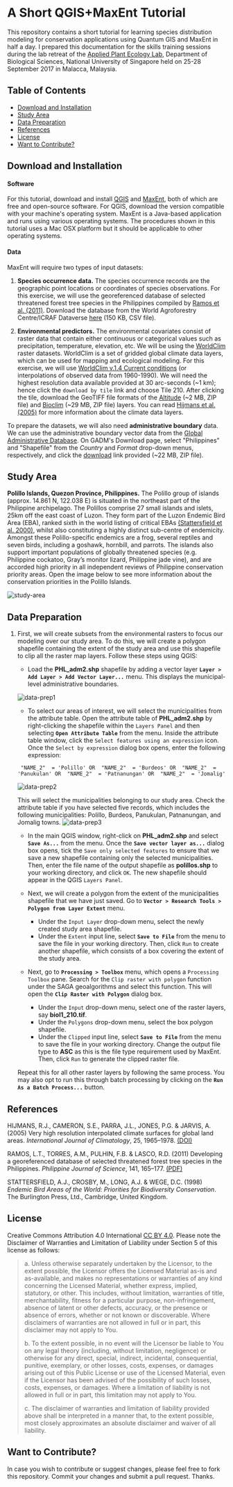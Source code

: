 # A Short QGIS+MaxEnt Tutorial
This repository contains a short tutorial for learning species distribution modeling for conservation applications using Quantum GIS and MaxEnt in half a day. I prepared this documentation for the skills training sessions during the lab retreat of the [Applied Plant Ecology Lab](https://www.appliedplantecology.org), Department of Biological Sciences, National University of Singapore held on 25-28 September 2017 in Malacca, Malaysia.


## Table of Contents
- [Download and Installation](#download)
- [Study Area](#study_area)
- [Data Preparation](#data_preparation)
- [References](#references)
- [License](#license)
- [Want to Contribute?](#contribute)


<a name="download"></a>
## Download and Installation

#### Software
For this tutorial, download and install [QGIS](http://www.qgis.org/en/site/forusers/download.html) and [MaxEnt](https://biodiversityinformatics.amnh.org/open_source/maxent/), both of which are free and open-source software. For QGIS, download the version compatible with your machine's operating system. MaxEnt is a Java-based application and runs using various operating systems. The procedures shown in this tutorial uses a Mac OSX platform but it should be applicable to other operating systems.

#### Data
MaxEnt will require two types of input datasets:

1. **Species occurrence data.** The species occurrence records are the geographic point locations or coordinates of species observations. For this exercise, we will use the georeferenced database of selected threatened forest tree species in the Philippines compiled by [Ramos et al. (2011)](#ramos_etal_2011). Download the database from the World Agroforestry Centre/ICRAF Dataverse [here](https://dataverse.harvard.edu/dataset.xhtml?persistentId=doi:10.7910/DVN/24818) (150 KB, CSV file).

2. **Environmental predictors.** The environmental covariates consist of raster data that contain either continuous or categorical values such as precipitation, temperature, elevation, etc. We will be using the [WorldClim](http://www.worldclim.org) raster datasets. WorldClim is a set of gridded global climate data layers, which can be used for mapping and ecological modeling. For this exercise, we will use [WorldClim v.1.4 Current conditions](http://www.worldclim.org/current) (or interpolations of observed data from 1960-1990). We will need the highest resolution data available provided at 30 arc-seconds (~1 km); hence click the `download by tile` link and choose Tile 210. After clicking the tile, download the GeoTIFF file formats of the [Altitude](http://biogeo.ucdavis.edu/data/climate/worldclim/1_4/tiles/cur/alt_210_tif.zip) (~2 MB, ZIP file) and [Bioclim](http://biogeo.ucdavis.edu/data/climate/worldclim/1_4/tiles/cur/bio_210_tif.zip) (~29 MB, ZIP file) layers. You can read [Hijmans et al. (2005)](#hijmans_etal_2005) for more information about the climate data layers.

To prepare the datasets, we will also need **administrative boundary** data. We can use the administrative boundary vector data from the [Global Administrative Database](http://www.gadm.org/country). On GADM's Download page, select "Philippines" and "Shapefile" from the *Country* and *Format* drop-down menus, respectively, and click the [download](http://biogeo.ucdavis.edu/data/gadm2.8/shp/PHL_adm_shp.zip) link provided (~22 MB, ZIP file).


<a name="study_area"></a>
## Study Area
**Polillo Islands, Quezon Province, Philippines.** The Polillo group of islands (approx. 14.861 N, 122.038 E) is situated in the northeast part of the Philippine archipelago. The Polillos comprise 27 small islands and islets, 25km off the east coast of Luzon. They form part of the Luzon Endemic Bird Area (EBA), ranked sixth in the world listing of critical EBAs [(Stattersfield et al. 2000)](#stattersfield_etal_1998), whilst also constituting a highly distinct sub-centre of endemicity. Amongst these Polillo-specific endemics are a frog, several reptiles and seven birds, including a goshawk, hornbill, and parrots. The islands also support important populations of globally threatened species (e.g. Philippine cockatoo, Gray’s monitor lizard, Philippine jade vine), and are accorded high priority in all independent reviews of Philippine conservation priority areas. Open the image below to see more information about the conservation priorities in the Polillo Islands.

![study-area](https://github.com/dondealban/tutorial-qgis-maxent/blob/master/poster/WCSPposter.jpg)

<a name="data_preparation"></a>
## Data Preparation

1. First, we will create subsets from the environmental rasters to focus our modeling over our study area. To do this, we will create a polygon shapefile containing the extent of the study area and use this shapefile to clip all the raster map layers. Follow these steps using QGIS:

    - Load the **PHL_adm2.shp** shapefile by adding a vector layer **`Layer > Add Layer > Add Vector Layer...`** menu. This displays the municipal-level administrative boundaries.

    ![data-prep1](https://github.com/dondealban/tutorial-qgis-maxent/blob/master/screenshots/qgis_data-prep-01a.png)

    - To select our areas of interest, we will select the municipalities from the attribute table. Open the attribute table of **PHL_adm2.shp** by right-clicking the shapefile within the `Layers Panel` and then selecting **`Open Attribute Table`** from the menu. Inside the attribute table window, click the `Select features using an expression` icon. Once the `Select by expression` dialog box opens, enter the following expression:

    ```
     "NAME_2"  = 'Polillo' OR  "NAME_2"  = 'Burdeos' OR  "NAME_2"  = 'Panukulan' OR  "NAME_2"  = 'Patnanungan' OR  "NAME_2"  = 'Jomalig'
    ```
    ![data-prep2](https://github.com/dondealban/tutorial-qgis-maxent/blob/master/screenshots/qgis_data-prep-02.png)

    This will select the municipalities belonging to our study area. Check the attribute table if you have selected five records, which includes the following municipalities: Polillo, Burdeos, Panukulan, Patnanungan, and Jomalig towns.
    ![data-prep3](https://github.com/dondealban/tutorial-qgis-maxent/blob/master/screenshots/qgis_data-prep-03.png)

    - In the main QGIS window, right-click on **PHL_adm2.shp** and select **`Save As...`** from the menu. Once the **`Save vector layer as...`** dialog box opens, tick the `Save only selected features` to ensure that we save a new shapefile containing only the selected municipalities. Then, enter the file name of the output shapefile as **polillos.shp** to your working directory, and click `OK`. The new shapefile should appear in the QGIS `Layers Panel`.

    - Next, we will create a polygon from the extent of the municipalities shapefile that we have just saved. Go to **`Vector > Research Tools > Polygon from Layer Extent`** menu.

      + Under the `Input Layer` drop-down menu, select the newly created study area shapefile.
      + Under the `Extent` input line, select **`Save to File`** from the menu to save the file in your working directory. Then, click `Run` to create another shapefile, which consists of a box covering the extent of the study area.

    - Next, go to **`Processing > Toolbox`** menu, which opens a `Processing Toolbox` pane. Search for the `Clip raster with polygon` function under the SAGA geoalgorithms and select this function. This will open the **`Clip Raster with Polygon`** dialog box.

      + Under the `Input` drop-down menu, select one of the raster layers, say **biol1_210.tif**.
      + Under the `Polygons` drop-down menu, select the box polygon shapefile.
      + Under the `Clipped` input line, select **`Save to File`** from the menu to save the file in your working directory. Change the output file type to **ASC** as this is the file type requirement used by MaxEnt. Then, click `Run` to generate the clipped raster file.

    Repeat this for all other raster layers by following the same process. You may also opt to run this through batch processing by clicking on the **`Run As a Batch Process...`** button.  

<a name="references"></a>
## References

<a name="hijmans_etal_2005"></a>
HIJMANS, R.J., CAMERON, S.E., PARRA, J.L., JONES, P.G. & JARVIS, A. (2005) Very high resolution interpolated climate surfaces for global land areas. *International Journal of Climatology*, 25, 1965–1978. [(DOI)](https://dx.doi.org/10.1002/joc.1276)

<a name="ramos_etal_2011"></a>
RAMOS, L.T., TORRES, A.M., PULHIN, F.B. & LASCO, R.D. (2011) Developing a georeferenced database of selected threatened forest tree species in the Philippines. *Philippine Journal of Science*, 141, 165–177. [(PDF)](http://philjournalsci.dost.gov.ph/pdf/pjs%20pdf/vol141no2/pdf/Developing_a_Georeferenced_Database.pdf)

<a name="stattersfield_etal_1998"></a>
STATTERSFIELD, A.J., CROSBY, M., LONG, A.J. & WEGE, D.C. (1998) *Endemic Bird Areas of the World: Priorities for Biodiversity Conservation*. The Burlington Press, Ltd., Cambridge, United Kingdom.


<a name="license"></a>
## License
Creative Commons Attribution 4.0 International [CC BY 4.0](https://creativecommons.org/licenses/by/4.0/). Please note the Disclaimer of Warranties and Limitation of Liability under Section 5 of this license as follows:

> a. Unless otherwise separately undertaken by the Licensor, to the extent possible, the Licensor offers the Licensed Material as-is and as-available, and makes no representations or warranties of any kind concerning the Licensed Material, whether express, implied, statutory, or other. This includes, without limitation, warranties of title, merchantability, fitness for a particular purpose, non-infringement, absence of latent or other defects, accuracy, or the presence or absence of errors, whether or not known or discoverable. Where disclaimers of warranties are not allowed in full or in part, this disclaimer may not apply to You.
>
> b. To the extent possible, in no event will the Licensor be liable to You on any legal theory (including, without limitation, negligence) or otherwise for any direct, special, indirect, incidental, consequential, punitive, exemplary, or other losses, costs, expenses, or damages arising out of this Public License or use of the Licensed Material, even if the Licensor has been advised of the possibility of such losses, costs, expenses, or damages. Where a limitation of liability is not allowed in full or in part, this limitation may not apply to You.
>
> c. The disclaimer of warranties and limitation of liability provided above shall be interpreted in a manner that, to the extent possible, most closely approximates an absolute disclaimer and waiver of all liability.

<a name="contribute"></a>
## Want to Contribute?
In case you wish to contribute or suggest changes, please feel free to fork this repository. Commit your changes and submit a pull request. Thanks.
